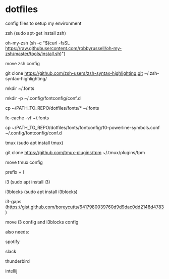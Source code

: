 # dotfiles
config files to setup my environment


zsh (sudo apt-get install zsh)

oh-my-zsh (sh -c "$(curl -fsSL https://raw.githubusercontent.com/robbyrussell/oh-my-zsh/master/tools/install.sh)")


move zsh config

git clone https://github.com/zsh-users/zsh-syntax-highlighting.git ~/.zsh-syntax-highlighting/

mkdir ~/.fonts

mkdir -p ~/.config/fontconfig/conf.d


cp ~/PATH\_TO\_REPO/dotfiles/fonts/\* ~/.fonts

fc-cache -vf ~/.fonts

cp ~/PATH\_TO\_REPO/dotfiles/fonts/fontconfig/10-powerline-symbols.conf ~/.config/fontconfig/conf.d


tmux (sudo apt install tmux)

git clone https://github.com/tmux-plugins/tpm ~/.tmux/plugins/tpm


move tmux config

prefix + I


i3 (sudo apt install i3)

i3blocks (sudo apt install i3blocks)

i3-gaps (https://gist.github.com/boreycutts/6417980039760d9d9dac0dd2148d4783)



move i3 config and i3blocks config



also needs:

spotify

slack

thunderbird

intellij
